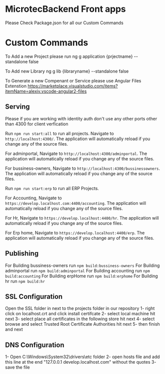 # MicrotecBackend Front apps 

Please Check Package.json for all our Custom Commands

# Custom Commands
To Add a new Project please run
ng g application {prjectname} --standalone false

To Add new Library
ng g lib {libraryname} --standalone false

To Generate a new Compenant or Service please use 
Angular Files Extenstion
https://marketplace.visualstudio.com/items?itemName=alexiv.vscode-angular2-files

## Serving
Please if you are working with identity auth don't use any other ports other than 4300 for client verfication 

Run `npm run start:all` to run all projects. Navigate to `http://localhost:4300/`. The application will automatically reload if you change any of the source files.

For adminportal, Navigate to `http://localhost:4300/adminportal`. The application will automatically reload if you change any of the source files.

For bussiness-owners, Navigate to `http://localhost:4300/bussinessowners`. The application will automatically reload if you change any of the source files.

Run `npm run start:erp` to run all ERP Projects.

For Accounting, Navigate to `https://develop.localhost.com:4400/accounting`. The application will automatically reload if you change any of the source files.

For Hr, Navigate to `https://develop.localhost:4400/hr`. The application will automatically reload if you change any of the source files.

For Erp home, Navigate to `https://develop.localhost:4400/erp`. The application will automatically reload if you change any of the source files.



## Publishing
For Building bussiness-owners run `npm build:bussiness-owners`
For Building adminportal run `npm build:adminportal`
For Building accounting run `npm build:accounting`
For Building erpHome run `npm build:erphome`
For Building hr run `npm build:hr`

## SSL Configuration
Open the SSL folder in next to the projects folder in our repository
1- right click on localhost.crt and click install certifcate 
2- select local machine hit next
3- select place all certificates in the following store hit next
4- select browse and select Trusted Root Certificate Authorities hit next
5- then finish and next


## DNS Configuration
1- Open C:\Windows\System32\drivers\etc folder
2- open hosts file and add this line at the end "127.0.0.1 develop.localhost.com" without the quotes
3- save the file 
